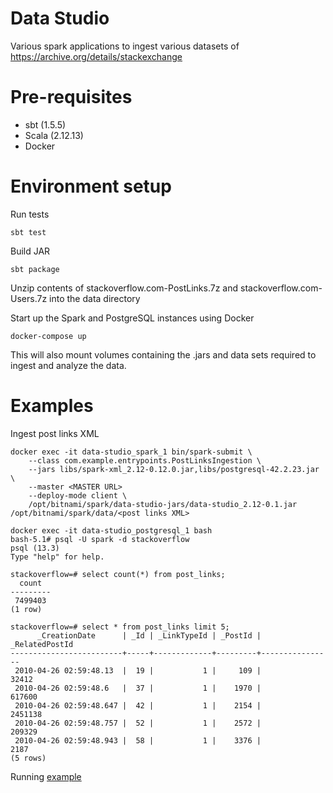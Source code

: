 # Data Studio

Various spark applications to ingest various datasets of https://archive.org/details/stackexchange

# Pre-requisites
* sbt (1.5.5)
* Scala (2.12.13)
* Docker

# Environment setup

Run tests
```
sbt test
```

Build JAR
```
sbt package
```

Unzip contents of stackoverflow.com-PostLinks.7z and stackoverflow.com-Users.7z into the data directory

Start up the Spark and PostgreSQL instances using Docker
```
docker-compose up
```

This will also mount volumes containing the .jars and data sets required to ingest and analyze the data.

# Examples

Ingest post links XML
```
docker exec -it data-studio_spark_1 bin/spark-submit \
    --class com.example.entrypoints.PostLinksIngestion \
    --jars libs/spark-xml_2.12-0.12.0.jar,libs/postgresql-42.2.23.jar \
    --master <MASTER URL> 
    --deploy-mode client \
    /opt/bitnami/spark/data-studio-jars/data-studio_2.12-0.1.jar /opt/bitnami/spark/data/<post links XML>
```

```
docker exec -it data-studio_postgresql_1 bash
bash-5.1# psql -U spark -d stackoverflow
psql (13.3)
Type "help" for help.

stackoverflow=# select count(*) from post_links;
  count
---------
 7499403
(1 row)

stackoverflow=# select * from post_links limit 5;
      _CreationDate      | _Id | _LinkTypeId | _PostId | _RelatedPostId
-------------------------+-----+-------------+---------+----------------
 2010-04-26 02:59:48.13  |  19 |           1 |     109 |          32412
 2010-04-26 02:59:48.6   |  37 |           1 |    1970 |         617600
 2010-04-26 02:59:48.647 |  42 |           1 |    2154 |        2451138
 2010-04-26 02:59:48.757 |  52 |           1 |    2572 |         209329
 2010-04-26 02:59:48.943 |  58 |           1 |    3376 |           2187
(5 rows)
```

Running [example](examples/Ingest_Users.png)